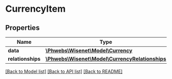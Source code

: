 # CurrencyItem

## Properties
Name | Type | Description | Notes
------------ | ------------- | ------------- | -------------
**data** | [**\Phwebs\Wisenet\Model\Currency**](Currency.md) |  | [optional] 
**relationships** | [**\Phwebs\Wisenet\Model\CurrencyRelationships**](CurrencyRelationships.md) |  | [optional] 

[[Back to Model list]](../../README.md#documentation-for-models) [[Back to API list]](../../README.md#documentation-for-api-endpoints) [[Back to README]](../../README.md)

